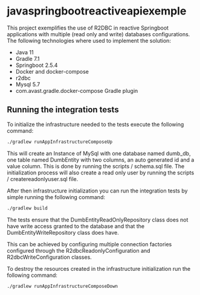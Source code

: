 # javaspringbootreactiveapiexemple
This project exemplifies the use of R2DBC in reactive Springboot applications with multiple (read only and write) databases configurations.
The following technologies where used to implement the solution:
- Java 11
- Gradle 7.1
- Springboot 2.5.4
- Docker and docker-compose
- r2dbc
- Mysql 5.7
- com.avast.gradle.docker-compose Gradle plugin

## Running the integration tests

To initialize the infrastructure needed to the tests execute the following command:
```bash
./gradlew runAppInfrastructureComposeUp
```
This will create an Instance of MySql with one database named dumb_db, one table named DumbEntity with two columns, an auto generated id and a value column. This is done by running the scripts / schema.sql file.
The initialization process will also create a read only user by running the scripts / createreadonlyuser.sql file.

After then infrastructure initialization you can run the integration tests by simple running the following command:
```bash
./gradlew build
```

The tests ensure that the DumbEntityReadOnlyRepository class does not have write access granted to the database and that the DumbEntityWriteRepository class does have.

This can be achieved by configuring multiple connection factories configured through the R2dbcReadonlyConfiguration and R2dbcWriteConfiguration classes.

To destroy the resources created in the infrastructure initialization run the following command:
```bash
./gradlew runAppInfrastructureComposeDown
```
